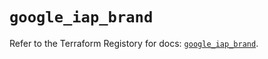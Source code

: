 # `google_iap_brand`

Refer to the Terraform Registory for docs: [`google_iap_brand`](https://registry.terraform.io/providers/hashicorp/google/5.29.0/docs/resources/iap_brand).

